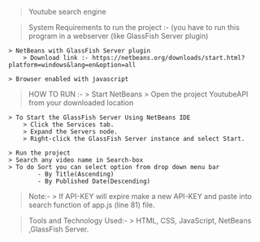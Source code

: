 > Youtube search engine

> System Requirements to run the project :-
	(you have to run this program in a webserver (like GlassFish Server plugin)
 
	> NetBeans with GlassFish Server plugin 
		> Download link :- https://netbeans.org/downloads/start.html?platform=windows&lang=en&option=all
	
	> Browser enabled with javascript 

> HOW TO RUN :-
	> Start NetBeans
	> Open the project YoutubeAPI from your downloaded location	

	> To Start the GlassFish Server Using NetBeans IDE
		> Click the Services tab.
		> Expand the Servers node.
		> Right-click the GlassFish Server instance and select Start.

	> Run the project 
	> Search any video name in Search-box
	> To do Sort you can select option from drop down menu bar
			- By Title(Ascending)
			- By Published Date(Descending)


> Note:-
	> If API-KEY will expire make a new API-KEY and paste into search function  of app.js (line 81) file.  

> Tools and Technology Used:-
	> HTML, CSS, JavaScript, NetBeans ,GlassFish Server.


